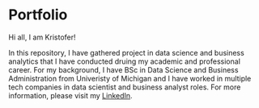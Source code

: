 # Portfolio
Hi all, I am Kristofer!

In this repository, I have gathered project in data science and business analytics that I have conducted druing my academic and professional career. For my background, I have BSc in Data Science and Business Administration from Univeristy of Michigan and I have worked in multiple tech companies in data scientist and business analyst roles. For more information, please visit my [LinkedIn](https://www.linkedin.com/in/kristofer-siimar-b87035173/). 
